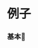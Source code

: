 # 例子


### 基本🌰



<div></div>

<Basic></Basic>


<script setup lang="ts">
  import Basic from './examples/Basic.vue'
</script>